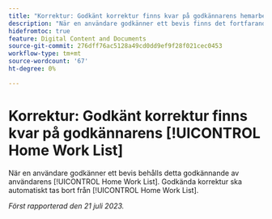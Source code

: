 ```yaml
---
title: "Korrektur: Godkänt korrektur finns kvar på godkännarens hemarbetslista"
description: "När en användare godkänner ett bevis finns det fortfarande i användarens hemarbetslista. Godkända korrektur ska automatiskt tas bort från hemarbetslistan."
hidefromtoc: true
feature: Digital Content and Documents
source-git-commit: 276dff76ac5128a49cd0dd9ef9f28f021cec0453
workflow-type: tm+mt
source-wordcount: '67'
ht-degree: 0%

---
```



# Korrektur: Godkänt korrektur finns kvar på godkännarens [!UICONTROL Home Work List]

<!--WF and WFP TOCs-->

När en användare godkänner ett bevis behålls detta godkännande av användarens [!UICONTROL Home Work List]. Godkända korrektur ska automatiskt tas bort från [!UICONTROL Home Work List].

_Först rapporterad den 21 juli 2023._

